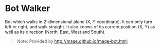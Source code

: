 # Bot Walker

Bot which walks in 2-dimensional plane (X, Y coordinate). It can only turn left or right, and walk straight. It also knows of its current position (X, Y) as well as its direction (North, East, West and South).

>Note: Provided by http://maqe.github.io/maqe-bot.html
